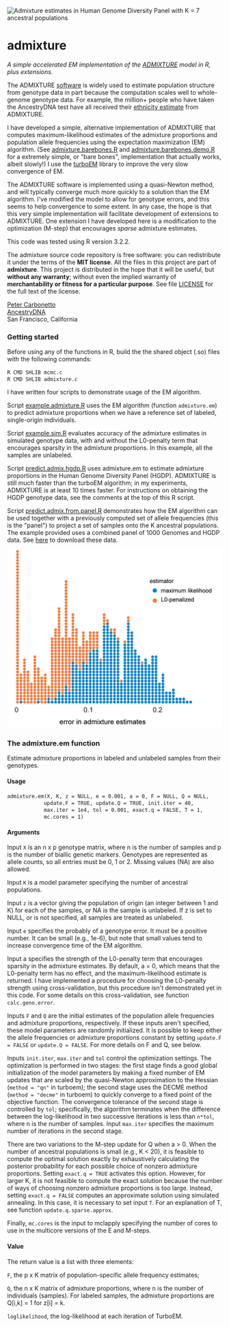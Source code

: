 ![Admixture estimates in Human Genome Diversity Panel with K = 7
  ancestral populations](hgdp.gif)

# admixture

*A simple accelerated EM implementation of the
[ADMIXTURE](http://dx.doi.org/10.1101/gr.094052.109) model in
R, plus extensions.*

The ADMIXTURE
[software](https://www.genetics.ucla.edu/software/admixture/) is
widely used to estimate population structure from genotype data in
part because the computation scales well to whole-genome genotype
data. For example, the million+ people who have taken the AncestryDNA
test have all received their [ethnicity
estimate](http://dna.ancestry.com/resource/whitePaper/AncestryDNA-Ethnicity-White-Paper)
from ADMIXTURE.

I have developed a simple, alternative implementation of ADMIXTURE
that computes maximum-likelihood estimates of the admixture
proportions and population allele frequencies using the expectation
maximization (EM) algorithm. (See
[admixture.barebones.R](R/admixture.barebones.R) and
[admixture.barebones.demo.R](R/admixture.barebones.demo.R) for a
extremely simple, or "bare bones", implementation that actually works,
albeit slowly!) I use the
[turboEM](http://cran.r-project.org/package=turboEM) library to
improve the very slow convergence of EM.

The ADMIXTURE software is implemented using a quasi-Newton method, and
will typically converge much more quickly to a solution than the EM
algorithm. I've modified the model to allow for genotype errors, and
this seems to help convergence to some extent. In any case, the hope
is that this very simple implementation will facilitate development of
extensions to ADMIXTURE. One extension I have developed here is a
modification to the optimization (M-step) that encourages *sparse*
admixture estimates.

This code was tested using R version 3.2.2.

The admixture source code repository is free software: you can
redistribute it under the terms of the **MIT license**. All the files
in this project are part of **admixture**. This project is distributed
in the hope that it will be useful, but **without any warranty**;
without even the implied warranty of **merchantability or fitness for
a particular purpose**. See file [LICENSE](LICENSE) for the full text
of the license.

[Peter Carbonetto](http://www.cs.ubc.ca/spider/pcarbo)<br>
[AncestryDNA](http://dna.ancestry.com)<br>
San Francisco, California

### Getting started

Before using any of the functions in R, build the the shared object
(.so) files with the following commands:

    R CMD SHLIB mcmc.c
    R CMD SHLIB admixture.c

I have written four scripts to demonstrate usage of the EM algorithm.

Script [example.admixture.R](R/example.admixture.R) uses the EM
algorithm (function <code>admixture.em</code>) to predict admixture
proportions when we have a reference set of labeled, single-origin
individuals.

Script [example.sim.R](R/example.sim.R) evaluates accuracy of the
admixture estimates in simulated genotype data, with and without the
L0-penalty term that encourages sparsity in the admixture
proportions. In this example, all the samples are unlabeled.

Script [predict.admix.hgdp.R](R/predict.admix.hgdp.R) uses
admixture.em to estimate admixture proportions in the Human Genome
Diversity Panel (HGDP). ADMIXTURE is still much faster than the
turboEM algorithm; in my experiments, ADMIXTURE is at least 10 times
faster. For instructions on obtaining the HGDP genotype data, see the
comments at the top of this R script.

Script [predict.admix.from.panel.R](R/predict.admix.from.panel.R)
demonstrates how the EM algorithm can be used together with a
previously computed set of allele frequencies (this is the "panel") to
project a set of samples onto the K ancestral populations. The example
provided uses a combined panel of 1000 Genomes and HGDP data. See
[here](http://github.com/Ancestry/cehg16-workshop) to download these
data.

![Admixture estimates in simulated genotype data](example-sim-error.gif)

### The admixture.em function

Estimate admixture proportions in labeled and unlabeled samples from
their genotypes.

#### Usage

    admixture.em(X, K, z = NULL, e = 0.001, a = 0, F = NULL, Q = NULL,
	            update.F = TRUE, update.Q = TRUE, init.iter = 40,
				max.iter = 1e4, tol = 0.001, exact.q = FALSE, T = 1,
				mc.cores = 1)

#### Arguments
				 
Input <code>X</code> is an n x p genotype matrix, where n is the
number of samples and p is the number of biallic genetic
markers. Genotypes are represented as allele counts, so all entries
must be 0, 1 or 2. Missing values (NA) are also allowed.

Input <code>K</code> is a model parameter specifying the number of
ancestral populations.

Input <code>z</code> is a vector giving the population of origin (an
integer between 1 and K) for each of the samples, or NA is the sample
is unlabeled. If z is set to NULL, or is not specified, all samples
are treated as unlabeled.

Input <code>e</code> specifies the probably of a genotype error. It
must be a positive number. It can be small (e.g., 1e-6), but note that
small values tend to increase convergence time of the EM algorithm.

Input </code>a</code> specifies the strength of the L0-penalty term
that encourages sparsity in the admixture estimates. By default, a =
0, which means that the L0-penalty term has no effect, and the
maximum-likelihood estimate is returned. I have implemented a
procedure for choosing the L0-penalty strength using cross-validation,
but this procedure isn't demonstrated yet in this code. For some
details on this cross-validation, see function
<code>calc.geno.error</code>.

Inputs <code>F</code> and <code>Q</code> are the initial estimates of
the population allele frequencies and admixture proportions,
respectively. If these inputs aren't specified, these model parameters
are randomly initialized. It is possible to keep either the allele
frequencies or admixture proportions constant by setting
<code>update.F = FALSE</code> or <code>update.Q = FALSE</code>. For
more details on F and Q, see below.

Inputs <code>init.iter</code>, <code>max.iter</code> and
<code>tol</code> control the optimization settings. The optimization
is performed in two stages: the first stage finds a good global
initialization of the model parameters by making a fixed number of EM
updates that are scaled by the quasi-Newton approximation to the
Hessian (<code>method = "qn"</code> in turboem); the second stage uses
the DECME method (<code>method = "decme"</code> in turboem) to quickly
converge to a fixed point of the objective function. The convergence
tolerance of the second stage is controlled by <code>tol</code>;
specifically, the algorithm terminates when the difference between the
log-likelihood in two successive iterations is less than
<code>n*tol</code>, where n is the number of samples. Input
<code>max.iter</code> specifies the maximum number of iterations in
the second stage.

There are two variations to the M-step update for Q when a > 0. When
the number of ancestral populations is small (e.g., K < 20), it is
feasible to compute the optimal solution exactly by exhaustively
calculating the posterior probability for each possible choice of
nonzero admixture proportions. Setting <code>exact.q = TRUE</code>
activates this option. However, for larger K, it is not feasible to
compute the exact solution because the number of ways of choosing
nonzero admixture proportions is too large. Instead, setting
<code>exact.q = FALSE</code> computes an approximate solution using
simulated annealing. In this case, it is necessary to set input
<code>T</code>. For an explanation of T, see function
<code>update.q.sparse.approx</code>.

Finally, <code>mc.cores</code> is the input to mclapply specifying the
number of cores to use in the multicore versions of the E and M-steps.

#### Value

The return value is a list with three elements:

<code>F</code>, the p x K matrix of population-specific allele
frequency estimates;

<code>Q</code>, the n x K matrix of admixture proportions, where n is the
number of individuals (samples). For labeled samples, the admixture
proportions are Q[i,k] = 1 for z[i] = k.

<code>loglikelihood</code>, the log-likelihood at each iteration of
TurboEM.
